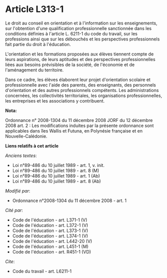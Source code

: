 # Article L313-1

Le droit au conseil en orientation et à l'information sur les enseignements, sur l'obtention d'une qualification
professionnelle sanctionnée dans les conditions définies à l'article L. 6211-1 du code du travail, sur les professions ainsi
que sur les débouchés et les perspectives professionnels fait partie du droit à l'éducation.

L'orientation et les formations proposées aux élèves tiennent compte de leurs aspirations, de leurs aptitudes et des
perspectives professionnelles liées aux besoins prévisibles de la société, de l'économie et de l'aménagement du territoire. 

Dans ce cadre, les élèves élaborent leur projet d'orientation scolaire et professionnelle avec l'aide des parents, des
enseignants, des personnels d'orientation et des autres professionnels compétents. Les administrations concernées, les
collectivités territoriales, les organisations professionnelles, les entreprises et les associations y contribuent.

**Nota:**

Ordonnance n° 2008-1304 du 11 décembre 2008 JORF du 12 décembre 2008 art. 2 : Les modifications induites par la présente
ordonnance sont applicables dans îles Wallis et Futuna, en Polynésie française et en Nouvelle-Calédonie.

**Liens relatifs à cet article**

_Anciens textes_:

  - Loi n°89-486 du 10 juillet 1989 - art. 1, v. init.
  - Loi n°89-486 du 10 juillet 1989 - art. 8 (M)
  - Loi n°89-486 du 10 juillet 1989 - art. 1 (Ab)
  - Loi n°89-486 du 10 juillet 1989 - art. 8 (Ab)

_Modifié par_:

  - Ordonnance n°2008-1304 du 11 décembre 2008 - art. 1

_Cité par_:

  - Code de l'éducation - art. L371-1 (V)
  - Code de l'éducation - art. L372-1 (V)
  - Code de l'éducation - art. L373-1 (V)
  - Code de l'éducation - art. L374-1 (V)
  - Code de l'éducation - art. L442-20 (V)
  - Code de l'éducation - art. L451-1 (M)
  - Code de l'éducation - art. R451-1 (VD)

_Cite_:

  - Code du travail - art. L6211-1
